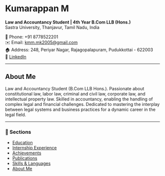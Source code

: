 # Kumarappan M

**Law and Accountancy Student | 4th Year B.Com LLB (Hons.)**  
Sastra University, Thanjavur, Tamil Nadu, India  

📱 Phone: +91 8778522201  
✉️ Email: [kmm.mk2005@gmail.com](mailto:kmm.mk2005@gmail.com)  
🏠 Address: 248, Periyar Nagar, Rajagopalapuram, Pudukkottai - 622003  
🔗 [LinkedIn](https://www.linkedin.com/in/kumarappan-m-8846830b)

---

## About Me
Law and Accountancy Student (B.Com LLB Hons.). Passionate about constitutional law, labor law, criminal and civil law, corporate law, and intellectual property law. Skilled in accountancy, enabling the handling of complex legal and financial challenges. Dedicated to mastering the interplay between legal systems and business practices for a dynamic career in the legal field.

---

### 📂 Sections
- [Education](education.md)  
- [Internship Experience](internships.md)  
- [Achievements](achievements.md)  
- [Publications](publications.md)  
- [Skills & Languages](skills.md)  
- [About Me](about.md)  
